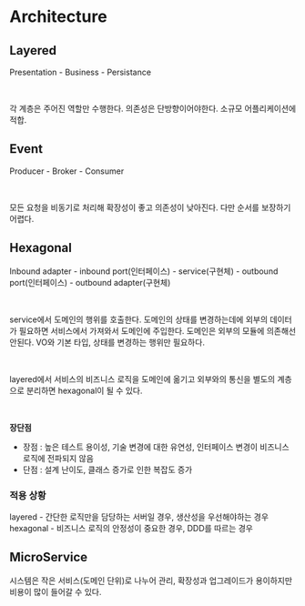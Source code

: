# Architecture

## Layered
Presentation - Business - Persistance

<br/>

각 계층은 주어진 역할만 수행한다. 의존성은 단방향이어야한다. 소규모 어플리케이션에 적합.

## Event

Producer - Broker - Consumer

<br/>

모든 요청을 비동기로 처리해 확장성이 좋고 의존성이 낮아진다. 다만 순서를 보장하기 어렵다.

## Hexagonal
Inbound adapter - inbound port(인터페이스) - service(구현체) - outbound port(인터페이스) - outbound adapter(구현체)

<br/>

service에서 도메인의 행위를 호출한다. 도메인의 상태를 변경하는데에 외부의 데이터가 필요하면
서비스에서 가져와서 도메인에 주입한다.
도메인은 외부의 모듈에 의존해선 안된다. VO와 기본 타입, 상태를 변경하는 행위만 필요하다.

<br/>

layered에서 서비스의 비즈니스 로직을 도메인에 옮기고
외부와의 통신을 별도의 계층으로 분리하면 hexagonal이 될 수 있다.

<br/>

**장단점**
- 장점 : 높은 테스트 용이성, 기술 변경에 대한 유연성, 인터페이스 변경이 비즈니스 로직에 전파되지 않음
- 단점 : 설계 난이도, 클래스 증가로 인한 복잡도 증가

### 적용 상황
layered - 간단한 로직만을 담당하는 서버일 경우, 생산성을 우선해야하는 경우
hexagonal - 비즈니스 로직의 안정성이 중요한 경우, DDD를 따르는 경우

## MicroService
시스템은 작은 서비스(도메인 단위)로 나누어 관리, 확장성과 업그레이드가 용이하지만 비용이 많이 들어갈 수 있다.